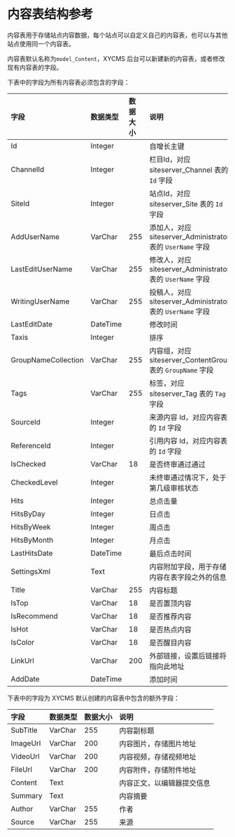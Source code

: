 # 内容表结构参考

内容表用于存储站点内容数据，每个站点可以自定义自己的内容表，也可以与其他站点使用同一个内容表。

内容表默认名称为`model_Content`，XYCMS 后台可以新建新的内容表，或者修改现有内容表的字段。

下表中的字段为所有内容表必须包含的字段：

| 字段 | 数据类型 | 数据大小 | 说明 |
| :----- | :----- | :----- | :----- |
|Id|	Integer|		|自增长主键|
|ChannelId|	Integer|		|栏目Id，对应 siteserver_Channel 表的 `Id` 字段|
|SiteId|	Integer|		|站点Id，对应 siteserver_Site 表的 `Id` 字段|
|AddUserName|	VarChar|	255|	添加人，对应 siteserver_Administrator 表的 `UserName` 字段|
|LastEditUserName|	VarChar|	255|	修改人，对应 siteserver_Administrator 表的 `UserName` 字段|
|WritingUserName|	VarChar|	255|	投稿人，对应 siteserver_Administrator 表的 `UserName` 字段|
|LastEditDate|	DateTime|		|修改时间|
|Taxis|	Integer|		|排序|
|GroupNameCollection|	VarChar|	255	|内容组，对应 siteserver_ContentGroup 表的 `GroupName` 字段|
|Tags|	VarChar|	255	|标签，对应 siteserver_Tag 表的 `Tag` 字段|
|SourceId|	Integer|		|来源内容 Id，对应内容表的 `Id` 字段|
|ReferenceId|	Integer|		|引用内容 Id，对应内容表的 `Id` 字段|
|IsChecked|	VarChar|	18	|是否终审通过通过|
|CheckedLevel|	Integer|		|未终审通过情况下，处于第几级审核状态|
|Hits|	Integer|		|总点击量|
|HitsByDay|	Integer|		|日点击|
|HitsByWeek|	Integer|		|周点击|
|HitsByMonth|	Integer|		|月点击|
|LastHitsDate|	DateTime|		|最后点击时间|
|SettingsXml|	Text|		|内容附加字段，用于存储内容在表字段之外的信息|
|Title|	VarChar|	255	|内容标题|
|IsTop|	VarChar|	18	|是否置顶内容|
|IsRecommend|	VarChar|	18	|是否推荐内容|
|IsHot|	VarChar|	18	|是否热点内容|
|IsColor|	VarChar|	18	|是否醒目内容|
|LinkUrl|	VarChar|	200	|外部链接，设置后链接将指向此地址|
|AddDate|	DateTime|		|添加时间|

下表中的字段为 XYCMS 默认创建的内容表中包含的额外字段：

| 字段 | 数据类型 | 数据大小 | 说明 |
| :----- | :----- | :----- | :----- |
|SubTitle	|VarChar	|255	|内容副标题|
|ImageUrl	|VarChar	|200	|内容图片，存储图片地址|
|VideoUrl	|VarChar	|200	|内容视频，存储视频地址|
|FileUrl	|VarChar	|200	|内容附件，存储附件地址|
|Content	|Text		||内容正文，以编辑器提交信息|
|Summary	|Text		||内容摘要|
|Author	|VarChar	|255	|作者|
|Source	|VarChar	|255	|来源|